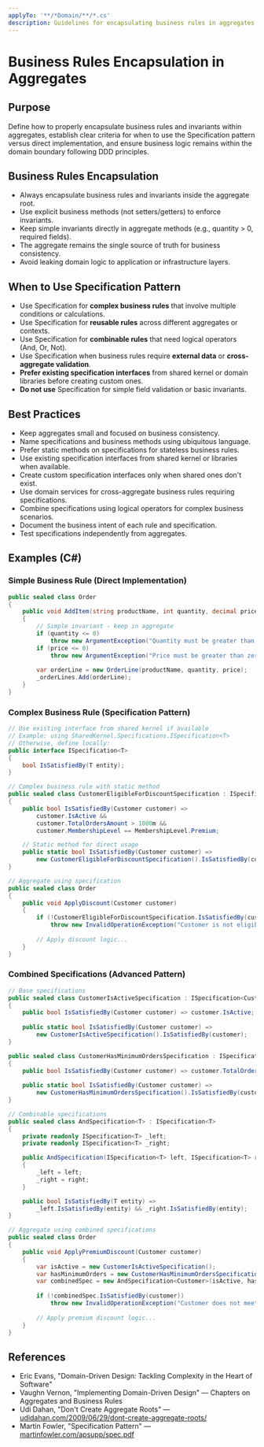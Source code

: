 ```yaml
---
applyTo: '**/*Domain/**/*.cs'
description: Guidelines for encapsulating business rules in aggregates using the Specification pattern (DDD, C#)
---
```

# Business Rules Encapsulation in Aggregates

## Purpose
Define how to properly encapsulate business rules and invariants within aggregates, establish clear criteria for when to use the Specification pattern versus direct implementation, and ensure business logic remains within the domain boundary following DDD principles.

## Business Rules Encapsulation
- Always encapsulate business rules and invariants inside the aggregate root.
- Use explicit business methods (not setters/getters) to enforce invariants.
- Keep simple invariants directly in aggregate methods (e.g., quantity > 0, required fields).
- The aggregate remains the single source of truth for business consistency.
- Avoid leaking domain logic to application or infrastructure layers.

## When to Use Specification Pattern
- Use Specification for **complex business rules** that involve multiple conditions or calculations.
- Use Specification for **reusable rules** across different aggregates or contexts.
- Use Specification for **combinable rules** that need logical operators (And, Or, Not).
- Use Specification when business rules require **external data** or **cross-aggregate validation**.
- **Prefer existing specification interfaces** from shared kernel or domain libraries before creating custom ones.
- **Do not use** Specification for simple field validation or basic invariants.

## Best Practices
- Keep aggregates small and focused on business consistency.
- Name specifications and business methods using ubiquitous language.
- Prefer static methods on specifications for stateless business rules.
- Use existing specification interfaces from shared kernel or libraries when available.
- Create custom specification interfaces only when shared ones don't exist.
- Use domain services for cross-aggregate business rules requiring specifications.
- Combine specifications using logical operators for complex business scenarios.
- Document the business intent of each rule and specification.
- Test specifications independently from aggregates.

## Examples (C#)

### Simple Business Rule (Direct Implementation)
```csharp
public sealed class Order
{
    public void AddItem(string productName, int quantity, decimal price)
    {
        // Simple invariant - keep in aggregate
        if (quantity <= 0)
            throw new ArgumentException("Quantity must be greater than zero");
        if (price <= 0)
            throw new ArgumentException("Price must be greater than zero");
        
        var orderLine = new OrderLine(productName, quantity, price);
        _orderLines.Add(orderLine);
    }
}
```

### Complex Business Rule (Specification Pattern)
```csharp
// Use existing interface from shared kernel if available
// Example: using SharedKernel.Specifications.ISpecification<T>
// Otherwise, define locally:
public interface ISpecification<T>
{
    bool IsSatisfiedBy(T entity);
}

// Complex business rule with static method
public sealed class CustomerEligibleForDiscountSpecification : ISpecification<Customer>
{
    public bool IsSatisfiedBy(Customer customer) =>
        customer.IsActive && 
        customer.TotalOrdersAmount > 1000m && 
        customer.MembershipLevel == MembershipLevel.Premium;

    // Static method for direct usage
    public static bool IsSatisfiedBy(Customer customer) =>
        new CustomerEligibleForDiscountSpecification().IsSatisfiedBy(customer);
}

// Aggregate using specification
public sealed class Order
{
    public void ApplyDiscount(Customer customer)
    {
        if (!CustomerEligibleForDiscountSpecification.IsSatisfiedBy(customer))
            throw new InvalidOperationException("Customer is not eligible for discount");
        
        // Apply discount logic...
    }
}
```

### Combined Specifications (Advanced Pattern)
```csharp
// Base specifications
public sealed class CustomerIsActiveSpecification : ISpecification<Customer>
{
    public bool IsSatisfiedBy(Customer customer) => customer.IsActive;
    
    public static bool IsSatisfiedBy(Customer customer) =>
        new CustomerIsActiveSpecification().IsSatisfiedBy(customer);
}

public sealed class CustomerHasMinimumOrdersSpecification : ISpecification<Customer>
{
    public bool IsSatisfiedBy(Customer customer) => customer.TotalOrdersAmount > 1000m;
    
    public static bool IsSatisfiedBy(Customer customer) =>
        new CustomerHasMinimumOrdersSpecification().IsSatisfiedBy(customer);
}

// Combinable specifications
public sealed class AndSpecification<T> : ISpecification<T>
{
    private readonly ISpecification<T> _left;
    private readonly ISpecification<T> _right;

    public AndSpecification(ISpecification<T> left, ISpecification<T> right)
    {
        _left = left;
        _right = right;
    }

    public bool IsSatisfiedBy(T entity) => 
        _left.IsSatisfiedBy(entity) && _right.IsSatisfiedBy(entity);
}

// Aggregate using combined specifications
public sealed class Order
{
    public void ApplyPremiumDiscount(Customer customer)
    {
        var isActive = new CustomerIsActiveSpecification();
        var hasMinimumOrders = new CustomerHasMinimumOrdersSpecification();
        var combinedSpec = new AndSpecification<Customer>(isActive, hasMinimumOrders);
        
        if (!combinedSpec.IsSatisfiedBy(customer))
            throw new InvalidOperationException("Customer does not meet premium discount criteria");
        
        // Apply premium discount logic...
    }
}
```

## References
- Eric Evans, "Domain-Driven Design: Tackling Complexity in the Heart of Software"
- Vaughn Vernon, "Implementing Domain-Driven Design" — Chapters on Aggregates and Business Rules
- Udi Dahan, "Don't Create Aggregate Roots" — [udidahan.com/2009/06/29/dont-create-aggregate-roots/](https://udidahan.com/2009/06/29/dont-create-aggregate-roots/)
- Martin Fowler, "Specification Pattern" — [martinfowler.com/apsupp/spec.pdf](https://martinfowler.com/apsupp/spec.pdf)
